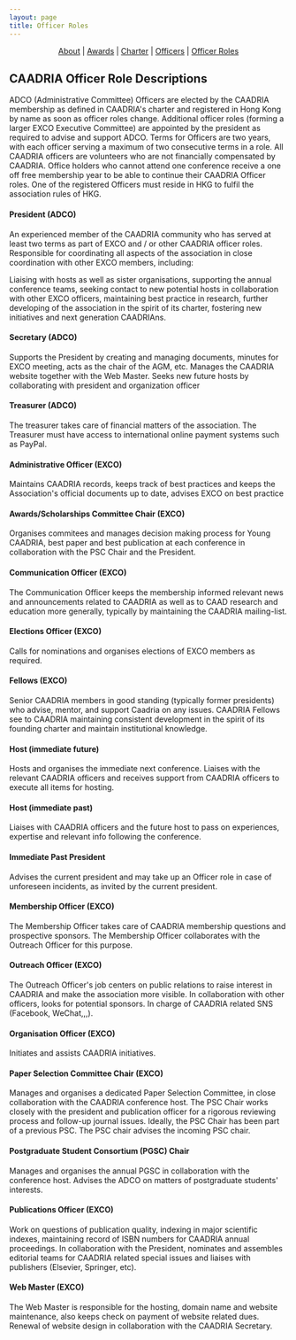 ```yaml
---
layout: page
title: Officer Roles
---
```


<div align="center">
 <a href="/about">About</a> | <a href="/awards">Awards</a> | <a href="/charter">Charter</a> | <a href="/officers">Officers</a> | <a href="/officerroles">Officer Roles</a>
</div>

## CAADRIA Officer Role Descriptions

ADCO (Administrative Committee) Officers are elected by the CAADRIA membership as defined in CAADRIA's charter and registered in Hong Kong by name as soon as officer roles change. Additional officer roles (forming a larger EXCO Executive Committee) are appointed by the president as required to advise and support ADCO. Terms for Officers are two years, with each officer serving a maximum of two consecutive terms in a role. All CAADRIA officers are volunteers who are not financially compensated by CAADRIA. Office holders who cannot attend one conference receive a one off free membership year to be able to continue their CAADRIA Officer roles. One of the registered Officers must reside in HKG to fulfil the association rules of HKG.

#### President (ADCO)
An experienced member of the CAADRIA community who has served at least two terms as part of EXCO and / or other CAADRIA officer roles. Responsible for coordinating all aspects of the association in close coordination with other EXCO members, including: 

Liaising with hosts as well as sister organisations, supporting the annual conference teams, seeking contact to new potential hosts in collaboration with other EXCO officers, maintaining best practice in research, further developing of the association in the spirit of its charter, fostering new initiatives and next generation CAADRIAns.

#### Secretary (ADCO)
Supports the President by creating and managing documents, minutes for EXCO meeting, acts as the chair of the AGM, etc. Manages the CAADRIA website together with the Web Master. Seeks new future hosts by collaborating with president and organization officer

#### Treasurer (ADCO)
The treasurer takes care of financial matters of the association. The Treasurer must have access to international online payment systems such as PayPal.


#### Administrative Officer (EXCO)
Maintains CAADRIA records, keeps track of best practices and keeps the Association's official documents up to date, advises EXCO on best practice

#### Awards/Scholarships Committee Chair (EXCO)
Organises commitees and manages decision making process for Young CAADRIA, best paper and best publication at each conference in collaboration with the PSC Chair and the President.

#### Communication Officer (EXCO)
The Communication Officer keeps the membership informed relevant news and announcements related to CAADRIA as well as to CAAD research and education more generally, typically by maintaining the CAADRIA mailing-list.

#### Elections Officer (EXCO)
Calls for nominations and organises elections of EXCO members as required.

#### Fellows (EXCO)
Senior CAADRIA members in good standing (typically former presidents) who advise, mentor, and support Caadria on any issues. CAADRIA Fellows see to CAADRIA maintaining consistent development in the spirit of its founding charter and maintain institutional knowledge. 

#### Host (immediate future)
Hosts and organises the immediate next conference. Liaises with the relevant CAADRIA officers and receives support from CAADRIA officers to execute all items for hosting.

#### Host (immediate past)
Liaises with CAADRIA officers and the future host to pass on experiences, expertise and relevant info following the conference. 

#### Immediate Past President
Advises the current president and may take up an Officer role in case of unforeseen incidents, as invited by the current president.

#### Membership Officer (EXCO)
The Membership Officer takes care of CAADRIA membership questions and prospective sponsors. The Membership Officer collaborates with the Outreach Officer for this purpose.

#### Outreach Officer (EXCO)
The Outreach Officer's job centers on public relations to raise interest in CAADRIA and make the association more visible. In collaboration with other officers, looks for potential sponsors. In charge of CAADRIA related SNS (Facebook, WeChat,,,).

#### Organisation Officer (EXCO)
Initiates and assists CAADRIA initiatives.

#### Paper Selection Committee Chair (EXCO)
Manages and organises a dedicated Paper Selection Committee, in close collaboration with the CAADRIA conference host.  The PSC Chair works closely with the president and publication officer for a rigorous reviewing process and follow-up journal issues. Ideally, the PSC Chair has been part of a previous PSC. The PSC chair advises the incoming PSC chair.

#### Postgraduate Student Consortium (PGSC) Chair 
Manages and organises the annual PGSC in collaboration with the conference host. Advises the ADCO on matters of postgraduate students' interests.

#### Publications Officer (EXCO)
Work on questions of publication quality, indexing in major scientific indexes, maintaining record of ISBN numbers for CAADRIA annual proceedings. In collaboration with the President, nominates and assembles editorial teams for CAADRIA related special issues
and liaises with publishers (Elsevier, Springer, etc). 

#### Web Master (EXCO)
The Web Master is responsible for the hosting, domain name and website maintenance, also keeps check on payment of website related dues. Renewal of website design in collaboration with the CAADRIA Secretary.
